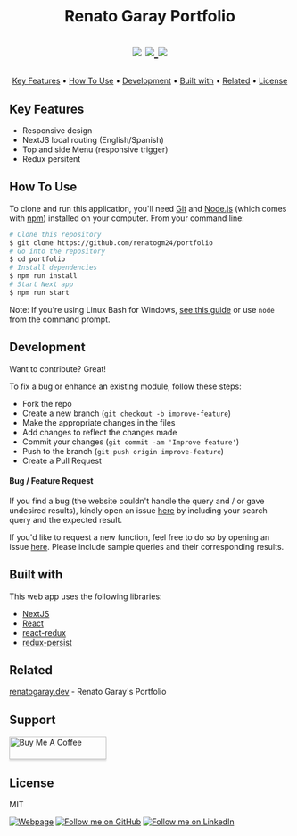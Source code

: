 <h1 align="center">
  <br>

Renato Garay Portfolio

  <p align="center">
  <img src="https://img.shields.io/github/v/release/renatogm24/emprendeadvisor?label=%20%F0%9F%93%A3%20Latest%20release&style=flat&logoColor=b0c0c0&labelColor=363D44)">
  <a href="https://www.renatogaray.dev/en">
      <img src="https://img.shields.io/website?url=https://www.renatogaray.dev/en">
  </a>
    <a href="https://github.com/renatogm24/portfolio">
      <img src="https://img.shields.io/github/last-commit/renatogm24/emprendeadvisor">
  </a>
</p>

</h1>
<p align="center">
  <a href="#key-features">Key Features</a> •
  <a href="#how-to-use">How To Use</a> •
  <a href="#development">Development</a> •
  <a href="#built-with">Built with</a> •
  <a href="#related">Related</a> •
  <a href="#license">License</a>
</p>

## Key Features

- Responsive design
- NextJS local routing (English/Spanish)
- Top and side Menu (responsive trigger)
- Redux persitent

## How To Use

To clone and run this application, you'll need [Git](https://git-scm.com) and [Node.js](https://nodejs.org/en/download/) (which comes with [npm](http://npmjs.com)) installed on your computer. From your command line:

```bash
# Clone this repository
$ git clone https://github.com/renatogm24/portfolio
# Go into the repository
$ cd portfolio
# Install dependencies
$ npm run install
# Start Next app
$ npm run start
```

Note: If you're using Linux Bash for Windows, [see this guide](https://www.howtogeek.com/261575/how-to-run-graphical-linux-desktop-applications-from-windows-10s-bash-shell/) or use `node` from the command prompt.

## Development

Want to contribute? Great!

To fix a bug or enhance an existing module, follow these steps:

- Fork the repo
- Create a new branch (`git checkout -b improve-feature`)
- Make the appropriate changes in the files
- Add changes to reflect the changes made
- Commit your changes (`git commit -am 'Improve feature'`)
- Push to the branch (`git push origin improve-feature`)
- Create a Pull Request

#### Bug / Feature Request

If you find a bug (the website couldn't handle the query and / or gave undesired results), kindly open an issue [here](https://github.com/renatogm24/emprendeadvisor/issues/new) by including your search query and the expected result.

If you'd like to request a new function, feel free to do so by opening an issue [here](https://github.com/renatogm24/emprendeadvisor/issues/new). Please include sample queries and their corresponding results.

## Built with

This web app uses the following libraries:

- [NextJS](https://nextjs.org/)
- [React](https://es.reactjs.org/)
- [react-redux](https://react-redux.js.org/)
- [redux-persist](https://github.com/rt2zz/redux-persist)

## Related

[renatogaray.dev](https://www.renatogaray.dev/en) - Renato Garay's Portfolio

## Support

<a href="https://www.buymeacoffee.com/renatogaray" target="_blank"><img src="https://www.buymeacoffee.com/assets/img/custom_images/purple_img.png" alt="Buy Me A Coffee" style="height: 41px !important;width: 174px !important;box-shadow: 0px 3px 2px 0px rgba(190, 190, 190, 0.5) !important;-webkit-box-shadow: 0px 3px 2px 0px rgba(190, 190, 190, 0.5) !important;" ></a>

## License

MIT

[![Webpage](https://img.shields.io/badge/web-renatogaray.dev-orange)](https://renatogaray.dev)
[![Follow me on GitHub](https://img.shields.io/badge/github-renatogm24-%23121011.svg?style=flat&logo=github&logoColor=white)](https://github.com/renatogm24)
[![Follow me on LinkedIn](https://img.shields.io/badge/LinkedIn-renatogaray-blue?style=flat&logo=linkedin&logoColor=b0c0c0&labelColor=363D44)](https://www.linkedin.com/in/renatogaray)
